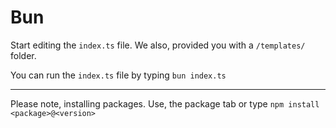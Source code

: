 # Bun
Start editing the `index.ts` file. We also, provided you with a `/templates/` folder.

You can run the `index.ts` file by typing `bun index.ts`

---

Please note, installing packages. Use, the package tab or type `npm install <package>@<version>`